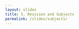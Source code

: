 ```yaml
---
layout: slides
title: 5. Revision and Subjects
permalink: /slides/subjects/
---
```


<section data-markdown data-separator="^\n---\n$" data-separator-vertical="^\n--\n$">
<script type="text/template">

![Bonsai](../../assets/images/bonsai-lettering.svg)

### Revision and Subjects
[neurogears.org/swc-2020](https://neurogears.org/swc-2020)

![SWC](../../assets/images/swc.png)

---

### Outline

* Revision
* Subjects

---

<!-- .element: data-transition="default none" -->
#### A metaphor for observable sequences

<img alt="Nasa twitter account" src="../../assets/images/nasatwitter.jpg" width="400"/>

--

<!-- .element: data-transition="none" -->
#### A metaphor for observable sequences


<img alt="Webcam twitter account" src="../../assets/images/webcamtwitter.jpg" width="400"/>

---

<!-- .element: data-transition="default none" -->
##### Operator Categories

![Operator categories](../../assets/images/categories-simple.svg)
<!-- .element: style="padding: 30px; display: inline-block; vertical-align: middle;" -->

--

<!-- .element: data-transition="none" -->
##### Operator Categories

![Operator categories](../../assets/images/categories.svg)
<!-- .element: style="padding: 30px; display: inline-block; vertical-align: middle;" -->

---

###### Transform

![Transform](../../assets/images/transform.svg)

--

###### Sink

![Sink](../../assets/images/sink.svg)

--

###### Condition

![Condition](../../assets/images/condition.svg)

---

<!-- .element: data-transition="default none" -->
###### Select

![Select](../../assets/images/select.svg)

--

<!-- .element: data-transition="none default" -->
###### SelectMany

![SelectMany](../../assets/images/selectmany.svg)

---

###### Buffer

![Buffer](../../assets/images/buffer.svg)

--

###### Window

![Window](../../assets/images/window.svg)

--

###### TriggeredWindow

![TriggeredWindow](../../assets/images/triggeredwindow.svg)

--

###### Concat

![Concat](../../assets/images/concatfile-combine.svg)

--

###### Create Observable

![Create Observable](../../assets/images/concatfile-observable.svg)

---

### Sharing observable sequences

![Branching](../../assets/images/branching-simple.svg)
<!-- .element: style="display: inline-block; vertical-align: top;" -->
![Subjects (Publish)](../../assets/images/subjects-publish-simple.svg)
<!-- .element: class="fragment" style="display: inline-block; vertical-align: top; padding-left: 120px;" -->

--

### Sharing observable sequences

![Publish](../../assets/images/publish.svg)
<!-- .element: style="display: inline-block; vertical-align: top;" -->
![Replay](../../assets/images/replay.svg)
<!-- .element: class="fragment" style="display: inline-block; vertical-align: top; padding-left: 40px;" -->

--

### Sharing observable sequences

![Subjects (Publish)](../../assets/images/subjects-publish.svg)
<!-- .element: style="display: inline-block; vertical-align: top; padding-left: 120px;" -->
![Subjects (Replay)](../../assets/images/subjects-replay.svg)
<!-- .element: class="fragment" style="display: inline-block; vertical-align: top; padding-left: 120px;" -->

</script>
</section>